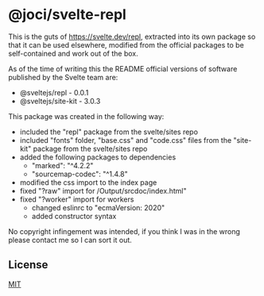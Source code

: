 # @joci/svelte-repl

This is the guts of https://svelte.dev/repl, extracted into its own package so that it can be used elsewhere, modified from the official packages to be self-contained and work out of the box.

As of the time of writing this the README official versions of software published by the Svelte team are:

- @sveltejs/repl - 0.0.1
- @sveltejs/site-kit - 3.0.3

This package was created in the following way:

- included the "repl" package from the svelte/sites repo
- included "fonts" folder, "base.css" and "code.css" files from the "site-kit" package from the svelte/sites repo
- added the following packages to dependencies
  - "marked": "^4.2.2"
  - "sourcemap-codec": "^1.4.8"
- modified the css import to the index page
- fixed "?raw" import for /Output/srcdoc/index.html"
- fixed "?worker" import for workers
  - changed eslinrc to "ecmaVersion: 2020"
  - added constructor syntax

No copyright infingement was intended, if you think I was in the wrong please contact me so I can sort it out.

## License

[MIT](LICENSE)
